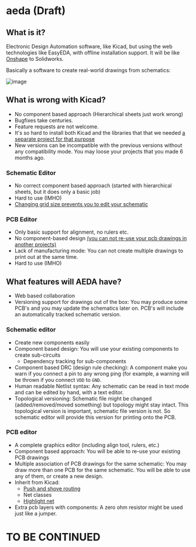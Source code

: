 # aeda (Draft)

## What is it?

Electronic Design Automation software, like Kicad, but using the web technologies like EasyEDA, with offline installation support. It will be like [Onshape](https://www.onshape.com/) to Solidworks.

Basically a software to create real-world drawings from schematics:

![image](https://user-images.githubusercontent.com/6639874/33883344-862bcbd6-df4c-11e7-84c9-7a077be731a9.png)


## What is wrong with Kicad?  

- No component based approach (Hierarchical sheets just work wrong)
- Bugfixes take centuries. 
- Feature requests are not welcome.
- It's so hard to install both Kicad and the libraries that that we needed [a separate project for that purpose](https://github.com/aktos-io/kicad-install)
- New versions can be incompatible with the previous versions without any compatibility mode. You may loose your projects that you made 6 months ago. 

### Schematic Editor 

- No correct component based approach (started with hierarchical sheets, but it does only a basic job)
- Hard to use (IMHO)
- [Changing grid size prevents you to edit your schematic](https://forum.kicad.info/t/shematic-wire-can-not-be-connected/2891)

### PCB Editor

- Only basic support for alignment, no rulers etc.
- No component-based design [(you can not re-use your pcb drawings in another projects)](https://forum.kicad.info/t/can-i-merge-2-separate-kicad-board-designs-into-new-pcb-layout/821)
- Lack of manufacturing mode: You can not create multiple drawings to print out at the same time.
- Hard to use (IMHO)


## What features will AEDA have?

- Web based collaboration
- Versioning support for drawings out of the box: You may produce some PCB's and you may update the schematics later on. PCB's will include an automatically tracked schematic version.

### Schematic editor 
  - Create new components easily 
  - Component based design: You will use your existing components to create sub-circuits
    - Dependency tracking for sub-components
  - Component based DRC (design rule checking): A component make you warn if you connect a pin to any wrong ping (for example, a warning will be thrown if you connect `VDD` to `GND`. 
  - Human readable Netlist syntax: Any schematic can be read in text mode and can be edited by hand, with a text editor.
  - Topological versioning: Schematic file might be changed (added/removed/moved something) but topology might stay intact. This topological version is important, schematic file version is not. So schematic editor will provide this version for printing onto the PCB. 
    
### PCB editor 
  - A complete graphics editor (including align tool, rulers, etc.)
  - Component based approach: You will be able to re-use your existing PCB drawings 
  - Multiple association of PCB drawings for the same schematic: You may draw more than one PCB for the same schematic. You will be able to use any of them, or create a new design. 
  - Inherit from Kicad: 
    - [Push and shove routing](https://www.youtube.com/watch?v=kzro0Jc70xI)
    - Net classes 
    - [Highlight net](https://github.com/ceremcem/aeda/issues/2)
  - Extra pcb layers with components: A zero ohm resistor might be used just like a jumper. 
    
    
# TO BE CONTINUED
  
